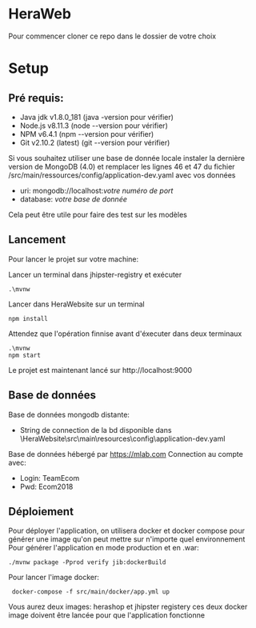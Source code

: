 # HeraWeb

Pour commencer cloner ce repo dans le dossier de votre choix

# Setup

## Pré  requis:

  - Java jdk v1.8.0_181 (java -version pour vérifier)
  - Node.js v8.11.3 (node --version pour vérifier)
  - NPM v6.4.1 (npm --version pour vérifier)
  - Git v2.10.2 (latest) (git --version pour vérifier)
  
Si vous souhaitez utiliser une base de donnée locale instaler la dernière version de MongoDB (4.0) et remplacer les lignes 46 et 47 du fichier /src/main/ressources/config/application-dev.yaml avec vos données 
  
  - uri: mongodb://localhost:*votre numéro de port*  
  - database: *votre base de donnée*
  
Cela peut être utile pour faire des test sur les modèles

## Lancement

Pour lancer le projet sur votre machine:

Lancer un terminal dans jhipster-registry et exécuter

    .\mvnw


Lancer dans HeraWebsite sur un terminal
  
    npm install
    
Attendez que l'opération finnise avant d'éxecuter dans deux terminaux

    .\mvnw
    npm start

Le projet est maintenant lancé sur http://localhost:9000

## Base de données

Base de données mongodb distante: 
  - String de connection de la bd disponible dans \HeraWebsite\src\main\resources\config\application-dev.yaml
  
Base de données hébergé par https://mlab.com
Connection au compte avec:
  - Login: TeamEcom
  - Pwd: Ecom2018
  
## Déploiement

Pour déployer l'application, on utilisera docker et docker compose pour générer une image qu'on peut mettre sur n'importe quel environnement
Pour générer l'application en mode production et en .war:

    ./mvnw package -Pprod verify jib:dockerBuild

Pour lancer l'image docker:

     docker-compose -f src/main/docker/app.yml up

Vous aurez deux images: herashop et jhipster registery ces deux docker image doivent être lancée pour que l'application fonctionne

  
  
  
  
